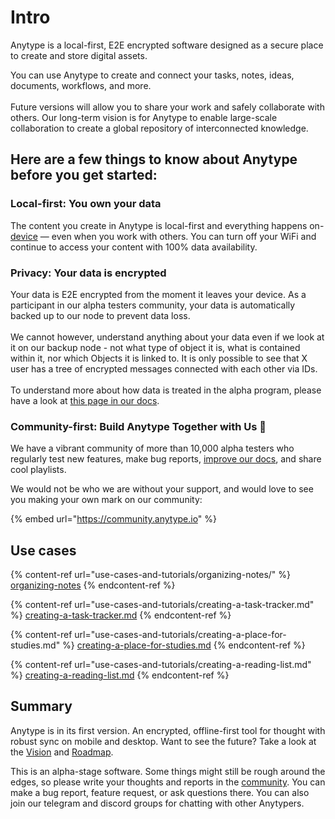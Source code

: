 # Intro

Anytype is a local-first, E2E encrypted software designed as a secure place to create and store digital assets.

You can use Anytype to create and connect your tasks, notes, ideas, documents, workflows, and more. \
\
Future versions will allow you to share your work and safely collaborate with others. Our long-term vision is for Anytype to enable large-scale collaboration to create a global repository of interconnected knowledge.

## Here are a few things to know about Anytype before you get started:

### Local-first: You own your data

The content you create in Anytype is local-first and everything happens on-[device](https://ipfs.io/ipfs/QmR7GSQM93Cx5eAg6a6yRzNde1FQv7uL6X1o4k7zrJa3LX/ipfs.draft3.pdf) — even when you work with others. You can turn off your WiFi and continue to access your content with 100% data availability.

### Privacy: Your data is encrypted &#x20;

Your data is E2E encrypted from the moment it leaves your device. As a participant in our alpha testers community, your data is automatically backed up to our node to prevent data loss.\
\
We cannot however, understand anything about your data even if we look at it on our backup node - not what type of object it is, what is contained within it, nor which Objects it is linked to. It is only possible to see that X user has a tree of encrypted messages connected with each other via IDs.\
\
To understand more about how data is treated in the alpha program, please have a look at [this page in our docs](https://doc.anytype.io/d/features/privacy-and-security).

### Community-first: Build Anytype Together with Us 💚&#x20;

We have a vibrant community of more than 10,000 alpha testers who regularly test new features, make bug reports, [improve our docs](https://github.com/anytypeio/docs), and share cool playlists.

We would not be who we are without your support, and would love to see you making your own mark on our community:

{% embed url="https://community.anytype.io" %}



## Use cases

{% content-ref url="use-cases-and-tutorials/organizing-notes/" %}
[organizing-notes](use-cases-and-tutorials/organizing-notes/)
{% endcontent-ref %}

{% content-ref url="use-cases-and-tutorials/creating-a-task-tracker.md" %}
[creating-a-task-tracker.md](use-cases-and-tutorials/creating-a-task-tracker.md)
{% endcontent-ref %}

{% content-ref url="use-cases-and-tutorials/creating-a-place-for-studies.md" %}
[creating-a-place-for-studies.md](use-cases-and-tutorials/creating-a-place-for-studies.md)
{% endcontent-ref %}

{% content-ref url="use-cases-and-tutorials/creating-a-reading-list.md" %}
[creating-a-reading-list.md](use-cases-and-tutorials/creating-a-reading-list.md)
{% endcontent-ref %}

## Summary

Anytype is in its first version. An encrypted, offline-first tool for thought with robust sync on mobile and desktop. Want to see the future? Take a look at the [Vision](https://vision.anytype.io) and [Roadmap](https://community.anytype.io/t/roadmap-18-apr-2022).

This is an alpha-stage software. Some things might still be rough around the edges, so please write your thoughts and reports in the [community](https://community.anytype.io). You can make a bug report, feature request, or ask questions there. You can also join our telegram and discord groups for chatting with other Anytypers.
